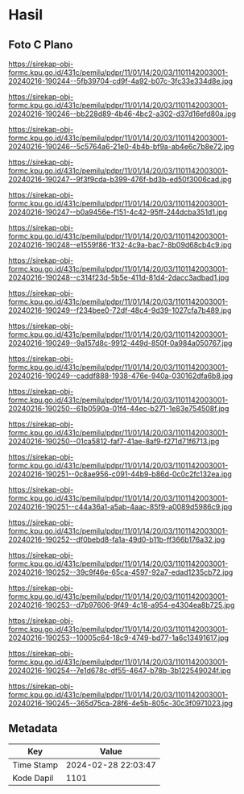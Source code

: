 # Hasil

## Foto C Plano

https://sirekap-obj-formc.kpu.go.id/431c/pemilu/pdpr/11/01/14/20/03/1101142003001-20240216-190244--5fb39704-cd9f-4a92-b07c-3fc33e334d8e.jpg

https://sirekap-obj-formc.kpu.go.id/431c/pemilu/pdpr/11/01/14/20/03/1101142003001-20240216-190246--bb228d89-4b46-4bc2-a302-d37d16efd80a.jpg

https://sirekap-obj-formc.kpu.go.id/431c/pemilu/pdpr/11/01/14/20/03/1101142003001-20240216-190246--5c5764a6-21e0-4b4b-bf9a-ab4e6c7b8e72.jpg

https://sirekap-obj-formc.kpu.go.id/431c/pemilu/pdpr/11/01/14/20/03/1101142003001-20240216-190247--9f3f9cda-b399-476f-bd3b-ed50f3006cad.jpg

https://sirekap-obj-formc.kpu.go.id/431c/pemilu/pdpr/11/01/14/20/03/1101142003001-20240216-190247--b0a9456e-f151-4c42-95ff-244dcba351d1.jpg

https://sirekap-obj-formc.kpu.go.id/431c/pemilu/pdpr/11/01/14/20/03/1101142003001-20240216-190248--e1559f86-1f32-4c9a-bac7-8b09d68cb4c9.jpg

https://sirekap-obj-formc.kpu.go.id/431c/pemilu/pdpr/11/01/14/20/03/1101142003001-20240216-190248--c314f23d-5b5e-411d-81d4-2dacc3adbad1.jpg

https://sirekap-obj-formc.kpu.go.id/431c/pemilu/pdpr/11/01/14/20/03/1101142003001-20240216-190249--f234bee0-72df-48c4-9d39-1027cfa7b489.jpg

https://sirekap-obj-formc.kpu.go.id/431c/pemilu/pdpr/11/01/14/20/03/1101142003001-20240216-190249--9a157d8c-9912-449d-850f-0a984a050767.jpg

https://sirekap-obj-formc.kpu.go.id/431c/pemilu/pdpr/11/01/14/20/03/1101142003001-20240216-190249--caddf888-1938-476e-940a-030162dfa6b8.jpg

https://sirekap-obj-formc.kpu.go.id/431c/pemilu/pdpr/11/01/14/20/03/1101142003001-20240216-190250--61b0590a-01f4-44ec-b271-1e83e754508f.jpg

https://sirekap-obj-formc.kpu.go.id/431c/pemilu/pdpr/11/01/14/20/03/1101142003001-20240216-190250--01ca5812-faf7-41ae-8af9-f271d71f6713.jpg

https://sirekap-obj-formc.kpu.go.id/431c/pemilu/pdpr/11/01/14/20/03/1101142003001-20240216-190251--0c8ae956-c091-44b9-b86d-0c0c2fc132ea.jpg

https://sirekap-obj-formc.kpu.go.id/431c/pemilu/pdpr/11/01/14/20/03/1101142003001-20240216-190251--c44a36a1-a5ab-4aac-85f9-a0089d5986c9.jpg

https://sirekap-obj-formc.kpu.go.id/431c/pemilu/pdpr/11/01/14/20/03/1101142003001-20240216-190252--df0bebd8-fa1a-49d0-b11b-ff366b176a32.jpg

https://sirekap-obj-formc.kpu.go.id/431c/pemilu/pdpr/11/01/14/20/03/1101142003001-20240216-190252--39c9f46e-65ca-4597-92a7-edad1235cb72.jpg

https://sirekap-obj-formc.kpu.go.id/431c/pemilu/pdpr/11/01/14/20/03/1101142003001-20240216-190253--d7b97606-9f49-4c18-a954-e4304ea8b725.jpg

https://sirekap-obj-formc.kpu.go.id/431c/pemilu/pdpr/11/01/14/20/03/1101142003001-20240216-190253--10005c64-18c9-4749-bd77-1a6c13491617.jpg

https://sirekap-obj-formc.kpu.go.id/431c/pemilu/pdpr/11/01/14/20/03/1101142003001-20240216-190254--7e1d678c-df55-4647-b78b-3b122549024f.jpg

https://sirekap-obj-formc.kpu.go.id/431c/pemilu/pdpr/11/01/14/20/03/1101142003001-20240216-190245--365d75ca-28f6-4e5b-805c-30c3f0971023.jpg


## Metadata

| Key        | Value               |
| ---------- | ------------------- |
| Time Stamp | 2024-02-28 22:03:47 |
| Kode Dapil | 1101                |



